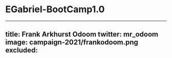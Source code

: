 # EGabriel-BootCamp1.0

---
title: Frank Arkhurst Odoom
twitter: mr_odoom
image: campaign-2021/frankodoom.png
excluded: 
---